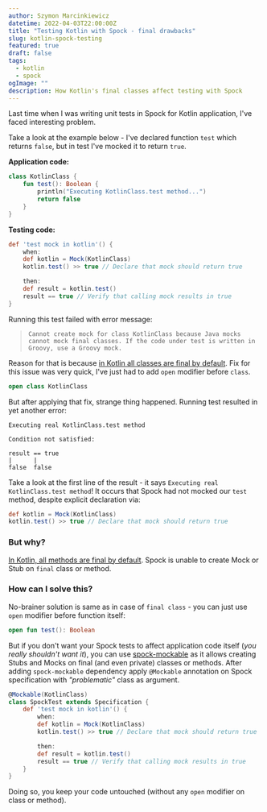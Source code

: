 ```yaml
---
author: Szymon Marcinkiewicz
datetime: 2022-04-03T22:00:00Z
title: "Testing Kotlin with Spock - final drawbacks"
slug: kotlin-spock-testing
featured: true
draft: false
tags:
  - kotlin
  - spock
ogImage: ""
description: How Kotlin's final classes affect testing with Spock
---
```


Last time when I was writing unit tests in Spock for Kotlin application, I've faced interesting problem.

Take a look at the example below - I've declared function `test` which returns `false`, but in test I've mocked it to return `true`.

**Application code:**
```kotlin
class KotlinClass {
    fun test(): Boolean {
        println("Executing KotlinClass.test method...")
        return false
    }
}
```

**Testing code:**
```groovy
def 'test mock in kotlin'() {
    when:
    def kotlin = Mock(KotlinClass)
    kotlin.test() >> true // Declare that mock should return true

    then:
    def result = kotlin.test()
    result == true // Verify that calling mock results in true
}
```

Running this test failed with error message:
> ```Cannot create mock for class KotlinClass because Java mocks cannot mock final classes. If the code under test is written in Groovy, use a Groovy mock.```

Reason for that is because [in Kotlin all classes are final by default](https://kotlinlang.org/docs/inheritance.html).
Fix for this issue was very quick, I've just had to add `open` modifier before `class`.

```kotlin
open class KotlinClass
```

But after applying that fix, strange thing happened. Running test resulted in yet another error:

```
Executing real KotlinClass.test method

Condition not satisfied:

result == true
|      |
false  false
```

Take a look at the first line of the result - it says `Executing real KotlinClass.test method`!
It occurs that Spock had not mocked our `test` method, despite explicit declaration via:

```groovy
def kotlin = Mock(KotlinClass)
kotlin.test() >> true // Declare that mock should return true
```

### But why?

[In Kotlin, all methods are final by default](https://kotlinlang.org/docs/inheritance.html#overriding-methods). Spock is unable to create Mock or Stub on `final` class or method.

### How can I solve this?

No-brainer solution is same as in case of `final class` - you can just use `open` modifier before function itself:

```kotlin
open fun test(): Boolean
```

But if you don't want your Spock tests to affect application code itself (_you really shouldn't want it_), you can use [spock-mockable](https://github.com/joke/spock-mockable) as it allows creating Stubs and Mocks on final (and even private) classes or methods.
After adding `spock-mockable` dependency apply `@Mockable` annotation on Spock specification with _"problematic"_ class as argument.

```groovy
@Mockable(KotlinClass)
class SpockTest extends Specification {
    def 'test mock in kotlin'() {
        when:
        def kotlin = Mock(KotlinClass)
        kotlin.test() >> true // Declare that mock should return true

        then:
        def result = kotlin.test()
        result == true // Verify that calling mock results in true
    }
}
```

Doing so, you keep your code untouched (without any `open` modifier on class or method).
